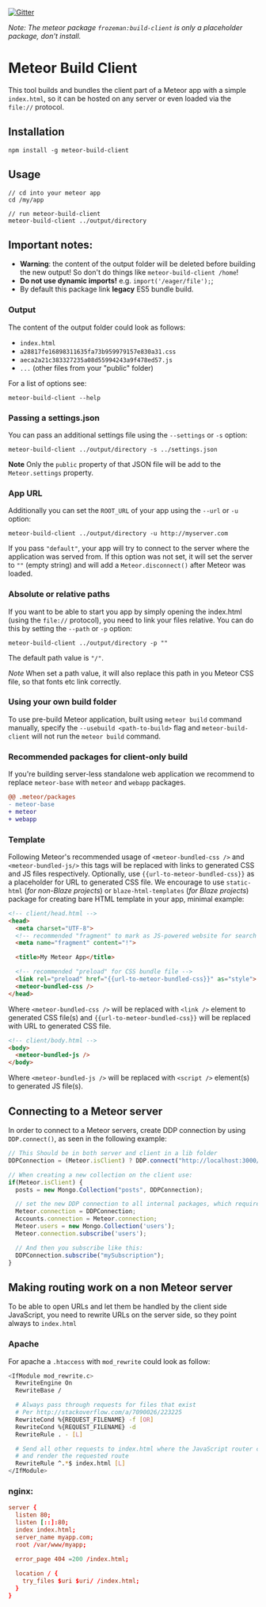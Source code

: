 [![Gitter](https://badges.gitter.im/Join%20Chat.svg)](https://gitter.im/frozeman/meteor-build-client?utm_source=badge&utm_medium=badge&utm_campaign=pr-badge&utm_content=badge)

*Note: The meteor package `frozeman:build-client` is only a placeholder package, don't install.*

# Meteor Build Client

This tool builds and bundles the client part of a Meteor app with a simple `index.html`, so it can be hosted on any server or even loaded via the `file://` protocol.

## Installation

```shell
npm install -g meteor-build-client
```

## Usage

```shell
// cd into your meteor app
cd /my/app

// run meteor-build-client
meteor-build-client ../output/directory
```

## Important notes:

- __Warning__: the content of the output folder will be deleted before building the new output! So don't do things like `meteor-build-client /home`!
- __Do not use dynamic imports!__ e.g. `import('/eager/file');`;
- By default this package link __legacy__ ES5 bundle build.

### Output

The content of the output folder could look as follows:

- `index.html`
- `a28817fe16898311635fa73b959979157e830a31.css`
- `aeca2a21c383327235a08d55994243a9f478ed57.js`
- `...` (other files from your "public" folder)

For a list of options see:

```shell
meteor-build-client --help
```

### Passing a settings.json

You can pass an additional settings file using the `--settings` or `-s` option:

```shell
meteor-build-client ../output/directory -s ../settings.json
```

**Note** Only the `public` property of that JSON file will be add to the `Meteor.settings` property.

### App URL

Additionally you can set the `ROOT_URL` of your app using the `--url` or `-u` option:

```shell
meteor-build-client ../output/directory -u http://myserver.com
```

If you pass `"default"`, your app will try to connect to the server where the application was served from. If this option was not set, it will set the server to `""` (empty string) and will add a `Meteor.disconnect()` after Meteor was loaded.

### Absolute or relative paths

If you want to be able to start you app by simply opening the index.html (using the `file://` protocol), you need to link your files relative. You can do this by setting the `--path` or `-p` option:

```shell
meteor-build-client ../output/directory -p ""
```

The default path value is `"/"`.

*Note* When set a path value, it will also replace this path in you Meteor CSS file, so that fonts etc link correctly.

### Using your own build folder

To use pre-build Meteor application, built using `meteor build` command manually, specify the `--usebuild <path-to-build>` flag and `meteor-build-client` will not run the `meteor build` command.

### Recommended packages for client-only build

If you're building server-less standalone web application we recommend to replace `meteor-base` with `meteor` and `webapp` packages.

```diff
@@ .meteor/packages
- meteor-base
+ meteor
+ webapp
```

### Template

Following Meteor's recommended usage of `<meteor-bundled-css />` and `<meteor-bundled-js/>` this tags will be replaced with links to generated CSS and JS files respectively. Optionally, use `{{url-to-meteor-bundled-css}}` as a placeholder for URL to generated CSS file. We encourage to use `static-html` (*for non-Blaze projects*) or `blaze-html-templates` (*for Blaze projects*) package for creating bare HTML template in your app, minimal example:

```html
<!-- client/head.html -->
<head>
  <meta charset="UTF-8">
  <!-- recommended "fragment" to mark as JS-powered website for search engines -->
  <meta name="fragment" content="!">

  <title>My Meteor App</title>

  <!-- recommended "preload" for CSS bundle file -->
  <link rel="preload" href="{{url-to-meteor-bundled-css}}" as="style">
  <meteor-bundled-css />
</head>
```

Where `<meteor-bundled-css />` will be replaced with `<link />` element to generated CSS file(s) and `{{url-to-meteor-bundled-css}}` will be replaced with URL to generated CSS file.

```html
<!-- client/body.html -->
<body>
  <meteor-bundled-js />
</body>
```

Where `<meteor-bundled-js />` will be replaced with `<script />` element(s) to generated JS file(s).

## Connecting to a Meteor server

In order to connect to a Meteor servers, create DDP connection by using `DDP.connect()`, as seen in the following example:

```js
// This Should be in both server and client in a lib folder
DDPConnection = (Meteor.isClient) ? DDP.connect("http://localhost:3000/") : {};

// When creating a new collection on the client use:
if(Meteor.isClient) {
  posts = new Mongo.Collection("posts", DDPConnection);

  // set the new DDP connection to all internal packages, which require one
  Meteor.connection = DDPConnection;
  Accounts.connection = Meteor.connection;
  Meteor.users = new Mongo.Collection('users');
  Meteor.connection.subscribe('users');

  // And then you subscribe like this:
  DDPConnection.subscribe("mySubscription");
}
```

## Making routing work on a non Meteor server

To be able to open URLs and let them be handled by the client side JavaScript, you need to rewrite URLs on the server side, so they point always to `index.html`

### Apache

For apache a `.htaccess` with `mod_rewrite` could look as follow:

```bash
<IfModule mod_rewrite.c>
  RewriteEngine On
  RewriteBase /

  # Always pass through requests for files that exist
  # Per http://stackoverflow.com/a/7090026/223225
  RewriteCond %{REQUEST_FILENAME} -f [OR]
  RewriteCond %{REQUEST_FILENAME} -d
  RewriteRule . - [L]

  # Send all other requests to index.html where the JavaScript router can take over
  # and render the requested route
  RewriteRule ^.*$ index.html [L]
</IfModule>
```

### nginx:

```conf
server {
  listen 80;
  listen [::]:80;
  index index.html;
  server_name myapp.com;
  root /var/www/myapp;

  error_page 404 =200 /index.html;
  
  location / {
    try_files $uri $uri/ /index.html;
  }
}
```
